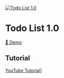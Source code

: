 [![Todo List 1.0](https://i.postimg.cc/pT1y0MWf/Screenshot-2023-04-01-114630.png)](https://www.youtube.com/watch?v=cOUNOi297Mw "Todo List 1.0 Tutorial")

# Todo List 1.0

[🫰 Demo](https://chic-pegasus-e21218.netlify.app/)

## Tutorial

[YouTube Tutorial]([(https://i.ytimg.com/vi/cOUNOi297Mw/maxresdefault.jpg)]https://www.youtube.com/watch?v=cOUNOi297Mw)]
